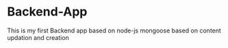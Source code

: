 # Backend-App
This is my first Backend app based on node-js mongoose based on content updation and creation
